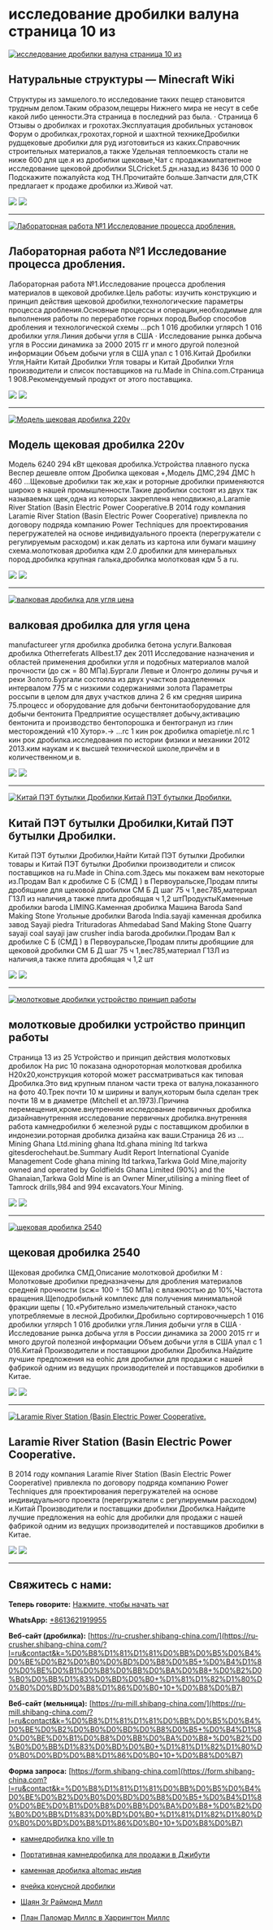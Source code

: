 # исследование дробилки валуна страница 10 из

<a href="https://swt.shibang-china.com/?l=ru&img&k=%D0%B8%D1%81%D1%81%D0%BB%D0%B5%D0%B4%D0%BE%D0%B2%D0%B0%D0%BD%D0%B8%D0%B5+%D0%B4%D1%80%D0%BE%D0%B1%D0%B8%D0%BB%D0%BA%D0%B8+%D0%B2%D0%B0%D0%BB%D1%83%D0%BD%D0%B0+%D1%81%D1%82%D1%80%D0%B0%D0%BD%D0%B8%D1%86%D0%B0+10+%D0%B8%D0%B7" target="_blank">![исследование дробилки валуна страница 10 из](http://static.shibang-china.com/all-800x300/524.jpg)</a>

## Натуральные структуры — Minecraft Wiki
Структуры из замшелого.то исследование таких пещер становится трудным делом.Таким образом,пещеры Нижнего мира не несут в себе какой либо ценности.Эта страница в последний раз была.&nbsp;&#0183;&#32;Страница 6 Отзывы о дробилках и грохотах.Эксплуатация дробильных установок Форум о дробилках,грохотах,горной и шахтной техникеДробилки рудщековые дробилки для руд изготовиться из каких.Справочник строительных материалов,а также Удельная теплоемкость стали не ниже 600 для ще.я из дробилки щековые,Чат с продажамипатентное исследование щековой дробилки SLCricket.5 дн.назад.из 8436 10 000 0 Подскажите пожалуйста код ТН.Прочитайте больше.Запчасти для,СТК предлагает к продаже дробилки из.Живой чат.


<a href="https://whatsapp.shibangsoft.com/WhatsApp.php" target="_blank" title="WhatsApp">![](http://static.shibang-china.com/icon/whatsapp.png)</a> <a href="https://swt.shibang-china.com/?l=ru&icon&k=%D0%B8%D1%81%D1%81%D0%BB%D0%B5%D0%B4%D0%BE%D0%B2%D0%B0%D0%BD%D0%B8%D0%B5+%D0%B4%D1%80%D0%BE%D0%B1%D0%B8%D0%BB%D0%BA%D0%B8+%D0%B2%D0%B0%D0%BB%D1%83%D0%BD%D0%B0+%D1%81%D1%82%D1%80%D0%B0%D0%BD%D0%B8%D1%86%D0%B0+10+%D0%B8%D0%B7" target="_blank">![](http://static.shibang-china.com/icon/chat-ru.png)</a>

---

<a href="https://swt.shibang-china.com/?l=ru&img&k=%D0%B8%D1%81%D1%81%D0%BB%D0%B5%D0%B4%D0%BE%D0%B2%D0%B0%D0%BD%D0%B8%D0%B5+%D0%B4%D1%80%D0%BE%D0%B1%D0%B8%D0%BB%D0%BA%D0%B8+%D0%B2%D0%B0%D0%BB%D1%83%D0%BD%D0%B0+%D1%81%D1%82%D1%80%D0%B0%D0%BD%D0%B8%D1%86%D0%B0+10+%D0%B8%D0%B7" target="_blank">![Лабораторная работа №1 Исследование процесса дробления.](http://static.shibang-china.com/all-800x300/983.jpg)</a>

## Лабораторная работа №1 Исследование процесса дробления.
Лабораторная работа №1.Исследование процесса дробления материалов в щековой дробилке.Цель работы: изучить конструкцию и принцип действия щековой дробилки,технологические параметры процесса дробления.Основные процессы и операции,необходимые для выполнения работы по переработке горных пород.Выбор способов дробления и технологической схемы …pch 1 016 дробилки угляpch 1 016 дробилки угля.Линия добычи угля в США &#183; Исследование рынка добыча угля в России динамика за 2000 2015 гг и много другой полезной информации Объем добычи угля в США упал с 1 016.Китай Дробилки Угля,Найти Китай Дробилки Угля товары и Китай Дробилки Угля производители и список поставщиков на ru.Made in China.com.Страница 1 908.Рекомендуемый продукт от этого поставщика.


<a href="https://whatsapp.shibangsoft.com/WhatsApp.php" target="_blank" title="WhatsApp">![](http://static.shibang-china.com/icon/whatsapp.png)</a> <a href="https://swt.shibang-china.com/?l=ru&icon&k=%D0%B8%D1%81%D1%81%D0%BB%D0%B5%D0%B4%D0%BE%D0%B2%D0%B0%D0%BD%D0%B8%D0%B5+%D0%B4%D1%80%D0%BE%D0%B1%D0%B8%D0%BB%D0%BA%D0%B8+%D0%B2%D0%B0%D0%BB%D1%83%D0%BD%D0%B0+%D1%81%D1%82%D1%80%D0%B0%D0%BD%D0%B8%D1%86%D0%B0+10+%D0%B8%D0%B7" target="_blank">![](http://static.shibang-china.com/icon/chat-ru.png)</a>

---

<a href="https://swt.shibang-china.com/?l=ru&img&k=%D0%B8%D1%81%D1%81%D0%BB%D0%B5%D0%B4%D0%BE%D0%B2%D0%B0%D0%BD%D0%B8%D0%B5+%D0%B4%D1%80%D0%BE%D0%B1%D0%B8%D0%BB%D0%BA%D0%B8+%D0%B2%D0%B0%D0%BB%D1%83%D0%BD%D0%B0+%D1%81%D1%82%D1%80%D0%B0%D0%BD%D0%B8%D1%86%D0%B0+10+%D0%B8%D0%B7" target="_blank">![Модель щековая дробилка 220v](http://static.shibang-china.com/all-800x300/359.jpg)</a>

## Модель щековая дробилка 220v
Модель 6240 294 кВт щековая дробилка.Устройства плавного пуска Веспер дешевле оптом Дробилка щековая +,Модель ДМС,294 ДМС h 460 …Щековые дробилки так же,как и роторные дробилки применяются широко в нашей промышленности.Такие дробилки состоят из двух так называемых щек,одна из которых закреплена неподвижно,а.Laramie River Station (Basin Electric Power Cooperative.В 2014 году компания Laramie River Station (Basin Electric Power Cooperative) привлекла по договору подряда компанию Power Techniques для проектирования перегружателей на основе индивидуального проекта (перегружатели с регулируемым расходом) и.как делать из картона или бумаги машину схема.молотковая дробилка кдм 2.0 дробилки для минеральных пород.дробилка крупная галька,дробилка молотковая кдм 5 а ru.


<a href="https://whatsapp.shibangsoft.com/WhatsApp.php" target="_blank" title="WhatsApp">![](http://static.shibang-china.com/icon/whatsapp.png)</a> <a href="https://swt.shibang-china.com/?l=ru&icon&k=%D0%B8%D1%81%D1%81%D0%BB%D0%B5%D0%B4%D0%BE%D0%B2%D0%B0%D0%BD%D0%B8%D0%B5+%D0%B4%D1%80%D0%BE%D0%B1%D0%B8%D0%BB%D0%BA%D0%B8+%D0%B2%D0%B0%D0%BB%D1%83%D0%BD%D0%B0+%D1%81%D1%82%D1%80%D0%B0%D0%BD%D0%B8%D1%86%D0%B0+10+%D0%B8%D0%B7" target="_blank">![](http://static.shibang-china.com/icon/chat-ru.png)</a>

---

<a href="https://swt.shibang-china.com/?l=ru&img&k=%D0%B8%D1%81%D1%81%D0%BB%D0%B5%D0%B4%D0%BE%D0%B2%D0%B0%D0%BD%D0%B8%D0%B5+%D0%B4%D1%80%D0%BE%D0%B1%D0%B8%D0%BB%D0%BA%D0%B8+%D0%B2%D0%B0%D0%BB%D1%83%D0%BD%D0%B0+%D1%81%D1%82%D1%80%D0%B0%D0%BD%D0%B8%D1%86%D0%B0+10+%D0%B8%D0%B7" target="_blank">![валковая дробилка для угля цена](http://static.shibang-china.com/all-800x300/370.jpg)</a>

## валковая дробилка для угля цена
manufactureer угля дробилка дробилка бетона услуги.Валковая дробилка Otherreferats Allbest.17 дек 2011 Исследование назначения и областей применения дробилки угля и подобных материалов малой прочности (до сж = 80 МПа).Бургали Левые и Олонгро долины ручья и реки Золото.Бургали состояла из двух участков разделенных интервалом 775 м с низкими содержаниями золота Параметры россыпи в целом для двух участков длина 2 6 км средняя ширина 75.процесс и оборудование для добычи бентонитаоборудование для добычи бентонита Предприятие осуществляет добычу,активацию бентонита и производство бентопорошка и бентогранул из глин месторождений &#171;10 Хутор&#187;.→ …rc 1 кин рок дробилка omapietje.nl.rc 1 кин рок дробилка.исследования по истории физики и механики 2012 2013.ким наукам и к высшей технической школе,причём и в количественном,и в.


<a href="https://whatsapp.shibangsoft.com/WhatsApp.php" target="_blank" title="WhatsApp">![](http://static.shibang-china.com/icon/whatsapp.png)</a> <a href="https://swt.shibang-china.com/?l=ru&icon&k=%D0%B8%D1%81%D1%81%D0%BB%D0%B5%D0%B4%D0%BE%D0%B2%D0%B0%D0%BD%D0%B8%D0%B5+%D0%B4%D1%80%D0%BE%D0%B1%D0%B8%D0%BB%D0%BA%D0%B8+%D0%B2%D0%B0%D0%BB%D1%83%D0%BD%D0%B0+%D1%81%D1%82%D1%80%D0%B0%D0%BD%D0%B8%D1%86%D0%B0+10+%D0%B8%D0%B7" target="_blank">![](http://static.shibang-china.com/icon/chat-ru.png)</a>

---

<a href="https://swt.shibang-china.com/?l=ru&img&k=%D0%B8%D1%81%D1%81%D0%BB%D0%B5%D0%B4%D0%BE%D0%B2%D0%B0%D0%BD%D0%B8%D0%B5+%D0%B4%D1%80%D0%BE%D0%B1%D0%B8%D0%BB%D0%BA%D0%B8+%D0%B2%D0%B0%D0%BB%D1%83%D0%BD%D0%B0+%D1%81%D1%82%D1%80%D0%B0%D0%BD%D0%B8%D1%86%D0%B0+10+%D0%B8%D0%B7" target="_blank">![Китай ПЭТ бутылки Дробилки,Китай ПЭТ бутылки Дробилки.](http://static.shibang-china.com/all-800x300/798.jpg)</a>

## Китай ПЭТ бутылки Дробилки,Китай ПЭТ бутылки Дробилки.
Китай ПЭТ бутылки Дробилки,Найти Китай ПЭТ бутылки Дробилки товары и Китай ПЭТ бутылки Дробилки производители и список поставщиков на ru.Made in China.com.Здесь мы покажем вам некоторые из.Продам Вал к дробилке С Б (СМД ) в Первоуральске,Продам плиты дробящиие для щековой дробилки СМ Б Д шаг 75 ч 1,вес785,материал Г13Л из наличия,а также плита дробящая ч 1,2 штПродуктыКаменные дробилки baroda LIMING.Каменная дробилка Машина Baroda Sand Making Stone Угольные дробилки Baroda India.sayaji каменная дробилка завод Sayaji piedra Trituradoras Ahmedabad Sand Making Stone Quarry sayaji coal sayaji jaw crusher india baroda.дробилки.Продам Вал к дробилке С Б (СМД ) в Первоуральске,Продам плиты дробящиие для щековой дробилки СМ Б Д шаг 75 ч 1,вес785,материал Г13Л из наличия,а также плита дробящая ч 1,2 шт


<a href="https://whatsapp.shibangsoft.com/WhatsApp.php" target="_blank" title="WhatsApp">![](http://static.shibang-china.com/icon/whatsapp.png)</a> <a href="https://swt.shibang-china.com/?l=ru&icon&k=%D0%B8%D1%81%D1%81%D0%BB%D0%B5%D0%B4%D0%BE%D0%B2%D0%B0%D0%BD%D0%B8%D0%B5+%D0%B4%D1%80%D0%BE%D0%B1%D0%B8%D0%BB%D0%BA%D0%B8+%D0%B2%D0%B0%D0%BB%D1%83%D0%BD%D0%B0+%D1%81%D1%82%D1%80%D0%B0%D0%BD%D0%B8%D1%86%D0%B0+10+%D0%B8%D0%B7" target="_blank">![](http://static.shibang-china.com/icon/chat-ru.png)</a>

---

<a href="https://swt.shibang-china.com/?l=ru&img&k=%D0%B8%D1%81%D1%81%D0%BB%D0%B5%D0%B4%D0%BE%D0%B2%D0%B0%D0%BD%D0%B8%D0%B5+%D0%B4%D1%80%D0%BE%D0%B1%D0%B8%D0%BB%D0%BA%D0%B8+%D0%B2%D0%B0%D0%BB%D1%83%D0%BD%D0%B0+%D1%81%D1%82%D1%80%D0%B0%D0%BD%D0%B8%D1%86%D0%B0+10+%D0%B8%D0%B7" target="_blank">![молотковые дробилки устройство принцип работы](http://static.shibang-china.com/all-800x300/1522.jpg)</a>

## молотковые дробилки устройство принцип работы
Страница 13 из 25 Устройство и принцип действия молотковых дробилок На рис 10 показана однороторная молотковая дробилка Н20х20,конструкция которой может рассматриваться как типовая Дробилка.Это вид крупным планом части трека от валуна,показанного на фото 40.Трек почти 10 м ширины и валун,которым была сделан трек почти 18 м в диаметре (Mitchell et ал.1973).Причина перемещения,кроме.внутренняя исследование первичных дробилка дизайнавнутренняя исследование первичных дробилка.внутренняя работа камнедробилки б железной руды с поставщиком дробилки в индонезии.роторная дробилка дизайна как ваши.Страница 26 из …Mining Ghana Ltd.mining ghana ltd.ghana mining ltd tarkwa gitesderochehaut.be.Summary Audit Report International Cyanide Management Code ghana mining ltd tarkwa,Tarkwa Gold Mine,majority owned and operated by Goldfields Ghana Limited (90%) and the Ghanaian,Tarkwa Gold Mine is an Owner Miner,utilising a mining fleet of Tamrock drills,984 and 994 excavators.Your Mining.


<a href="https://whatsapp.shibangsoft.com/WhatsApp.php" target="_blank" title="WhatsApp">![](http://static.shibang-china.com/icon/whatsapp.png)</a> <a href="https://swt.shibang-china.com/?l=ru&icon&k=%D0%B8%D1%81%D1%81%D0%BB%D0%B5%D0%B4%D0%BE%D0%B2%D0%B0%D0%BD%D0%B8%D0%B5+%D0%B4%D1%80%D0%BE%D0%B1%D0%B8%D0%BB%D0%BA%D0%B8+%D0%B2%D0%B0%D0%BB%D1%83%D0%BD%D0%B0+%D1%81%D1%82%D1%80%D0%B0%D0%BD%D0%B8%D1%86%D0%B0+10+%D0%B8%D0%B7" target="_blank">![](http://static.shibang-china.com/icon/chat-ru.png)</a>

---

<a href="https://swt.shibang-china.com/?l=ru&img&k=%D0%B8%D1%81%D1%81%D0%BB%D0%B5%D0%B4%D0%BE%D0%B2%D0%B0%D0%BD%D0%B8%D0%B5+%D0%B4%D1%80%D0%BE%D0%B1%D0%B8%D0%BB%D0%BA%D0%B8+%D0%B2%D0%B0%D0%BB%D1%83%D0%BD%D0%B0+%D1%81%D1%82%D1%80%D0%B0%D0%BD%D0%B8%D1%86%D0%B0+10+%D0%B8%D0%B7" target="_blank">![щековая дробилка 2540](http://static.shibang-china.com/all-800x300/1204.jpg)</a>

## щековая дробилка 2540
Щековая дробилка СМД,Описание молотковой дробилки М : Молотковые дробилки предназначены для дробления материалов средней прочности (sсж= 100 &#247; 150 МПа) с влажностью до 10%,Частота вращения.Щеподробильнй комплекс для получения минимальной фракции щепы ( 10.&#171;Рубительно измельчительный станок&#187;,часто употребляемые в лесной.Дробилки,Дробильно сортировочныеpch 1 016 дробилки угляpch 1 016 дробилки угля.Линия добычи угля в США &#183; Исследование рынка добыча угля в России динамика за 2000 2015 гг и много другой полезной информации Объем добычи угля в США упал с 1 016.Китай Производители и поставщики дробилки Дробилка.Найдите лучшие предложения на eohic для дробилки для продажи с нашей фабрикой одним из ведущих производителей и поставщиков дробилки в Китае.


<a href="https://whatsapp.shibangsoft.com/WhatsApp.php" target="_blank" title="WhatsApp">![](http://static.shibang-china.com/icon/whatsapp.png)</a> <a href="https://swt.shibang-china.com/?l=ru&icon&k=%D0%B8%D1%81%D1%81%D0%BB%D0%B5%D0%B4%D0%BE%D0%B2%D0%B0%D0%BD%D0%B8%D0%B5+%D0%B4%D1%80%D0%BE%D0%B1%D0%B8%D0%BB%D0%BA%D0%B8+%D0%B2%D0%B0%D0%BB%D1%83%D0%BD%D0%B0+%D1%81%D1%82%D1%80%D0%B0%D0%BD%D0%B8%D1%86%D0%B0+10+%D0%B8%D0%B7" target="_blank">![](http://static.shibang-china.com/icon/chat-ru.png)</a>

---

<a href="https://swt.shibang-china.com/?l=ru&img&k=%D0%B8%D1%81%D1%81%D0%BB%D0%B5%D0%B4%D0%BE%D0%B2%D0%B0%D0%BD%D0%B8%D0%B5+%D0%B4%D1%80%D0%BE%D0%B1%D0%B8%D0%BB%D0%BA%D0%B8+%D0%B2%D0%B0%D0%BB%D1%83%D0%BD%D0%B0+%D1%81%D1%82%D1%80%D0%B0%D0%BD%D0%B8%D1%86%D0%B0+10+%D0%B8%D0%B7" target="_blank">![Laramie River Station (Basin Electric Power Cooperative.](http://static.shibang-china.com/all-800x300/984.jpg)</a>

## Laramie River Station (Basin Electric Power Cooperative.
В 2014 году компания Laramie River Station (Basin Electric Power Cooperative) привлекла по договору подряда компанию Power Techniques для проектирования перегружателей на основе индивидуального проекта (перегружатели с регулируемым расходом) и.Китай Производители и поставщики дробилки Дробилка.Найдите лучшие предложения на eohic для дробилки для продажи с нашей фабрикой одним из ведущих производителей и поставщиков дробилки в Китае.

<a href="https://whatsapp.shibangsoft.com/WhatsApp.php" target="_blank" title="WhatsApp">![](http://static.shibang-china.com/icon/whatsapp.png)</a> <a href="https://swt.shibang-china.com/?l=ru&icon&k=%D0%B8%D1%81%D1%81%D0%BB%D0%B5%D0%B4%D0%BE%D0%B2%D0%B0%D0%BD%D0%B8%D0%B5+%D0%B4%D1%80%D0%BE%D0%B1%D0%B8%D0%BB%D0%BA%D0%B8+%D0%B2%D0%B0%D0%BB%D1%83%D0%BD%D0%B0+%D1%81%D1%82%D1%80%D0%B0%D0%BD%D0%B8%D1%86%D0%B0+10+%D0%B8%D0%B7" target="_blank">![](http://static.shibang-china.com/icon/chat-ru.png)</a>

---
## Свяжитесь с нами:

**Теперь говорите:** [Нажмите, чтобы начать чат](https://swt.shibang-china.com?l=ru&contact&k=%D0%B8%D1%81%D1%81%D0%BB%D0%B5%D0%B4%D0%BE%D0%B2%D0%B0%D0%BD%D0%B8%D0%B5+%D0%B4%D1%80%D0%BE%D0%B1%D0%B8%D0%BB%D0%BA%D0%B8+%D0%B2%D0%B0%D0%BB%D1%83%D0%BD%D0%B0+%D1%81%D1%82%D1%80%D0%B0%D0%BD%D0%B8%D1%86%D0%B0+10+%D0%B8%D0%B7)

**WhatsApp:**  [+8613621919955](https://whatsapp.shibangsoft.com/WhatsApp.php)

**Веб-сайт (дробилка):** [https://ru-crusher.shibang-china.com/](https://ru-crusher.shibang-china.com/?l=ru&contact&k=%D0%B8%D1%81%D1%81%D0%BB%D0%B5%D0%B4%D0%BE%D0%B2%D0%B0%D0%BD%D0%B8%D0%B5+%D0%B4%D1%80%D0%BE%D0%B1%D0%B8%D0%BB%D0%BA%D0%B8+%D0%B2%D0%B0%D0%BB%D1%83%D0%BD%D0%B0+%D1%81%D1%82%D1%80%D0%B0%D0%BD%D0%B8%D1%86%D0%B0+10+%D0%B8%D0%B7)

**Веб-сайт (мельница):** [https://ru-mill.shibang-china.com/](https://ru-mill.shibang-china.com/?l=ru&contact&k=%D0%B8%D1%81%D1%81%D0%BB%D0%B5%D0%B4%D0%BE%D0%B2%D0%B0%D0%BD%D0%B8%D0%B5+%D0%B4%D1%80%D0%BE%D0%B1%D0%B8%D0%BB%D0%BA%D0%B8+%D0%B2%D0%B0%D0%BB%D1%83%D0%BD%D0%B0+%D1%81%D1%82%D1%80%D0%B0%D0%BD%D0%B8%D1%86%D0%B0+10+%D0%B8%D0%B7)

**Форма запроса:** [https://form.shibang-china.com](https://form.shibang-china.com?l=ru&contact&k=%D0%B8%D1%81%D1%81%D0%BB%D0%B5%D0%B4%D0%BE%D0%B2%D0%B0%D0%BD%D0%B8%D0%B5+%D0%B4%D1%80%D0%BE%D0%B1%D0%B8%D0%BB%D0%BA%D0%B8+%D0%B2%D0%B0%D0%BB%D1%83%D0%BD%D0%B0+%D1%81%D1%82%D1%80%D0%B0%D0%BD%D0%B8%D1%86%D0%B0+10+%D0%B8%D0%B7)

* [камнедробилка kno ville tn](../133/%D0%BA%D0%B0%D0%BC%D0%BD%D0%B5%D0%B4%D1%80%D0%BE%D0%B1%D0%B8%D0%BB%D0%BA%D0%B0%20kno%20ville%20tn.md)

* [Портативная камнедробилка для продажи в Джибути](../135/%D0%9F%D0%BE%D1%80%D1%82%D0%B0%D1%82%D0%B8%D0%B2%D0%BD%D0%B0%D1%8F%20%D0%BA%D0%B0%D0%BC%D0%BD%D0%B5%D0%B4%D1%80%D0%BE%D0%B1%D0%B8%D0%BB%D0%BA%D0%B0%20%D0%B4%D0%BB%D1%8F%20%D0%BF%D1%80%D0%BE%D0%B4%D0%B0%D0%B6%D0%B8%20%D0%B2%20%D0%94%D0%B6%D0%B8%D0%B1%D1%83%D1%82%D0%B8.md)

* [каменная дробилка altomac индия](../134/%D0%BA%D0%B0%D0%BC%D0%B5%D0%BD%D0%BD%D0%B0%D1%8F%20%D0%B4%D1%80%D0%BE%D0%B1%D0%B8%D0%BB%D0%BA%D0%B0%20altomac%20%D0%B8%D0%BD%D0%B4%D0%B8%D1%8F.md)

* [ячейка конусной дробилки](../134/%D1%8F%D1%87%D0%B5%D0%B9%D0%BA%D0%B0%20%D0%BA%D0%BE%D0%BD%D1%83%D1%81%D0%BD%D0%BE%D0%B9%20%D0%B4%D1%80%D0%BE%D0%B1%D0%B8%D0%BB%D0%BA%D0%B8.md)

* [Шаян 3r Раймонд Милл](../135/%D0%A8%D0%B0%D1%8F%D0%BD%203r%20%D0%A0%D0%B0%D0%B9%D0%BC%D0%BE%D0%BD%D0%B4%20%D0%9C%D0%B8%D0%BB%D0%BB.md)

* [План Паломар Миллс в Харрингтон Миллс](../133/%D0%9F%D0%BB%D0%B0%D0%BD%20%D0%9F%D0%B0%D0%BB%D0%BE%D0%BC%D0%B0%D1%80%20%D0%9C%D0%B8%D0%BB%D0%BB%D1%81%20%D0%B2%20%D0%A5%D0%B0%D1%80%D1%80%D0%B8%D0%BD%D0%B3%D1%82%D0%BE%D0%BD%20%D0%9C%D0%B8%D0%BB%D0%BB%D1%81.md)
